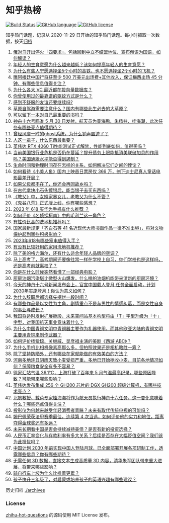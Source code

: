 # 知乎热榜
[![Build Status](https://github.com/ToWeLong/zhihu-hot-questions/workflows/CI/badge.svg)](https://github.com/ToWeLong/zhihu-hot-questions/actions)
[![GitHub language](https://img.shields.io/badge/language-golang-orange.svg)](https://golang.org/)
[![GitHub license](https://img.shields.io/github/license/ToWeLong/zhihu-hot-questions)](https://github.com/ToWeLong/zhihu-hot-questions/blob/main/LICENSE)

知乎热门话题，记录从 2020-11-29 日开始的知乎热门话题。每小时抓取一次数据，按天[归档](./archives)

<!-- BEGIN -->

1. [俄对乌开出停火「四要求」，包括回到中立不结盟地位、宣布俄语为国语，如何解读？](https://www.zhihu.com/question/603591105)
1. [年轻人的生育意愿为什么越来越低？该如何提高年轻人的生育意愿？](https://www.zhihu.com/question/603504362)
1. [为什么有些人宁愿选择坐5个小时的高铁，也不愿选择坐2个小时的飞机？](https://www.zhihu.com/question/266525950)
1. [曝阿根廷中国行将获至少 500 万美元出场费+其他收入，保证梅西出场 45 分钟，有哪些信息值得关注？](https://www.zhihu.com/question/603618670)
1. [为什么各大 VC 最近都在投向量数据库？](https://www.zhihu.com/question/603117242)
1. [你曾使用过的最靠谱的驱蚊方式是什么？](https://www.zhihu.com/question/21439242)
1. [感到不舒服的友谊还要继续吗?](https://www.zhihu.com/question/595339135)
1. [草原自驾游需要注意什么？国内有哪些此生必去的大草原？](https://www.zhihu.com/question/603587603)
1. [可以留下一本对自己最重要的书吗？](https://www.zhihu.com/question/603355479)
1. [神舟十六号瞄准 5 月 30 日发射，航天员为景海鹏、朱杨柱、桂海潮，此次任务有哪些亮点值得期待？](https://www.zhihu.com/question/603578672)
1. [曾经风靡一时的ghost系统，为什么销声匿迹了？](https://www.zhihu.com/question/600905979)
1. [人这一辈子，什么东西最重要？](https://www.zhihu.com/question/603466084)
1. [英伟达 RTX 4060 Ti性能测试正式解禁，性能到底如何，值得买吗？](https://www.zhihu.com/question/602839726)
1. [当前美国银行业危机是否仍在蔓延？提升债务上限能抵消美联储加息的作用吗？美国通胀水平能否得到遏制？](https://www.zhihu.com/question/602979053)
1. [生命时间和物理时间存在怎样的关系，如何解决它们之间的悖论？](https://www.zhihu.com/question/603200249)
1. [如何看待《小美人鱼》国内上映首日票房仅 366 万，创下迪士尼真人童话电影最差开局？](https://www.zhihu.com/question/603243185)
1. [如果父母都不在了，你还会再回故乡吗？](https://www.zhihu.com/question/575489954)
1. [在古代拿块小石头镀银后，能当银子去买东西吗？](https://www.zhihu.com/question/589065183)
1. [《教父》中，女婿家暴女儿，老教父为什么不管？](https://www.zhihu.com/question/277718004)
1. [《鬼谷八荒》正式版上线，你有哪些感想？](https://www.zhihu.com/question/603167620)
1. [2023 年 618 买华为手机有什么推荐 ？](https://www.zhihu.com/question/603587597)
1. [如何评价《名侦探柯南》中的毛利兰这一角色？](https://www.zhihu.com/question/592550766)
1. [有性价比高的洗地机推荐吗？](https://www.zhihu.com/question/462060503)
1. [国家最新规定「齐白石等 41 名近现代大师书画作品一律不准出境」，将对文物保护起到哪些积极影响？](https://www.zhihu.com/question/603578324)
1. [2023年618有哪些家电值得入手？](https://www.zhihu.com/question/599809337)
1. [有没有比较好用的家用洗地机推荐？](https://www.zhihu.com/question/421605665)
1. [除了美的格力海尔，还有什么适合年轻人品牌的空调？](https://www.zhihu.com/question/518621709)
1. [马上高考了，高考期间还要像往常一样在学校上自习，你们学校也是这样吗，还是高考前就离校了？](https://www.zhihu.com/question/603623204)
1. [你是在什么时候突然看懂了一部经典电影？](https://www.zhihu.com/question/601570261)
1. [厨房油烟污染堪比微型火山爆发，什么样的油烟机能带来清新的厨房环境？](https://www.zhihu.com/question/603604937)
1. [今天的神舟十六号新闻发布会上，官宣中国载人登月 任务全面启动，计划2030年实施登月！你认为意义如何？](https://www.zhihu.com/question/603588903)
1. [为什么辞职后都选择先摆烂一段时间？](https://www.zhihu.com/question/603483395)
1. [有哪些作品是以女性为主角，剧情重点不是与男性的情感纠葛，而是女性自身的事业与成长？](https://www.zhihu.com/question/268116315)
1. [我国将适时发射扩展舱段，未来空间站基本构型将由「T」字型升级为「十」字型，对我国航天事业意味着什么？](https://www.zhihu.com/question/603592926)
1. [为什么中国青铜文明中青铜器主要作为礼器使用，而其他欧亚大陆的青铜文明主要用青铜来制作武器？](https://www.zhihu.com/question/444438213)
1. [如何评价杨紫琼、关继威、吴彦祖主演的美剧《西游 ABC》？](https://www.zhihu.com/question/592827221)
1. [为什么手机比相机像素高那么多，但拍照效果还是相机略胜一筹？](https://www.zhihu.com/question/602916854)
1. [除了坚持防晒外，还有哪些在家就能做的有效美白的方法？](https://www.zhihu.com/question/602417398)
1. [河南多地连日阴雨天致小麦受损严重，多地已开始抢收小麦，目前各地情况如何？保障粮食安全有多不容易？](https://www.zhihu.com/question/603608559)
1. [徐家汇站气温 36.1℃，上海打破了百年来 5 月气温最高纪录，哪些原因导致？可能带来哪些影响？](https://www.zhihu.com/question/603618063)
1. [英伟达发布集成 256 个 GH200 芯片的 DGX GH200 超级计算机，有哪些技术亮点？](https://www.zhihu.com/question/603617327)
1. [北航教授、载荷专家桂海潮将作为航天员执行神舟十六任务，这一变化意味着什么？哪些亮点值得关注？](https://www.zhihu.com/question/603582467)
1. [投影仪为何越来越受年轻消费者青睐？未来有取代传统电视的可能吗？](https://www.zhihu.com/question/591265768)
1. [姆巴佩荣获法甲赛季最佳，连续第 4 次当选，如何评价他的实力和地位，距离夺得金球奖还有多远？](https://www.zhihu.com/question/603599344)
1. [未来长期看中国是否会持续减持美债？是否有新的投资选择？](https://www.zhihu.com/question/602981272)
1. [人民币汇率变化与存款利率有多大关系？后续是否存在大幅贬值空间？我们该为此担忧吗？](https://www.zhihu.com/question/603575198)
1. [中国计划 2030 年前实现中国人登陆月球，已全面部署开展各项研制工作，透露哪些信息？你有哪些期待？](https://www.zhihu.com/question/603588896)
1. [无需任何 3D 数据，直接文本生成高质量 3D 内容，清华朱军团队带来重大进展，将带来哪些影响？](https://www.zhihu.com/question/603577801)
1. [骑自行车上坡为什么比推着更累？](https://www.zhihu.com/question/602559078)
1. [孩子快升三年级了，对启蒙或培养孩子的英语兴趣有哪些建议？](https://www.zhihu.com/question/583939040)

<!-- END -->

历史归档 [./archives](./archives)


### License
[zhihu-hot-questions](https://github.com/towelong/zhihu-hot-questions) 的源码使用 MIT License 发布。